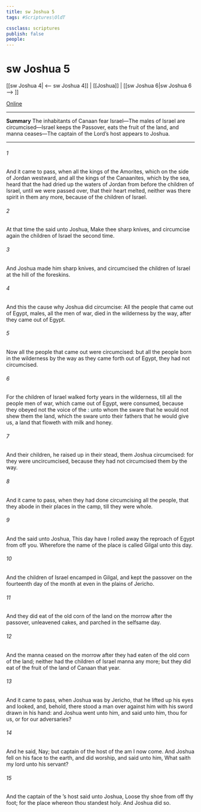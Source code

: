 ```yaml
---
title: sw Joshua 5
tags: #Scriptures\OldT

cssclass: scriptures
publish: false
people:
---
```


# sw Joshua 5
[[sw Joshua 4| <-- sw Joshua 4]] | [[Joshua]] | [[sw Joshua 6|sw Joshua 6 --> ]]

[Online](https://churchofjesuschrist.org/study/scriptures/ot/josh/5?lang=eng)

---
__Summary__
The inhabitants of Canaan fear Israel—The males of Israel are circumcised—Israel keeps the Passover, eats the fruit of the land, and manna ceases—The captain of the Lord’s host appears to Joshua.

---
###### 1 
And it came to pass, when all the kings of the Amorites, which  on the side of Jordan westward, and all the kings of the Canaanites, which  by the sea, heard that the  had dried up the waters of Jordan from before the children of Israel, until we were passed over, that their heart melted, neither was there spirit in them any more, because of the children of Israel.

###### 2 
At that time the  said unto Joshua, Make thee sharp knives, and circumcise again the children of Israel the second time.

###### 3 
And Joshua made him sharp knives, and circumcised the children of Israel at the hill of the foreskins.

###### 4 
And this  the cause why Joshua did circumcise: All the people that came out of Egypt,  males,  all the men of war, died in the wilderness by the way, after they came out of Egypt.

###### 5 
Now all the people that came out were circumcised: but all the people  born in the wilderness by the way as they came forth out of Egypt,  they had not circumcised.

###### 6 
For the children of Israel walked forty years in the wilderness, till all the people  men of war, which came out of Egypt, were consumed, because they obeyed not the voice of the : unto whom the  sware that he would not shew them the land, which the  sware unto their fathers that he would give us, a land that floweth with milk and honey.

###### 7 
And their children,  he raised up in their stead, them Joshua circumcised: for they were uncircumcised, because they had not circumcised them by the way.

###### 8 
And it came to pass, when they had done circumcising all the people, that they abode in their places in the camp, till they were whole.

###### 9 
And the  said unto Joshua, This day have I rolled away the reproach of Egypt from off you. Wherefore the name of the place is called Gilgal unto this day.

###### 10 
And the children of Israel encamped in Gilgal, and kept the passover on the fourteenth day of the month at even in the plains of Jericho.

###### 11 
And they did eat of the old corn of the land on the morrow after the passover, unleavened cakes, and parched  in the selfsame day.

###### 12 
And the manna ceased on the morrow after they had eaten of the old corn of the land; neither had the children of Israel manna any more; but they did eat of the fruit of the land of Canaan that year.

###### 13 
And it came to pass, when Joshua was by Jericho, that he lifted up his eyes and looked, and, behold, there stood a man over against him with his sword drawn in his hand: and Joshua went unto him, and said unto him,  thou for us, or for our adversaries?

###### 14 
And he said, Nay; but  captain of the host of the  am I now come. And Joshua fell on his face to the earth, and did worship, and said unto him, What saith my lord unto his servant?

###### 15 
And the captain of the ’s host said unto Joshua, Loose thy shoe from off thy foot; for the place whereon thou standest  holy. And Joshua did so.

